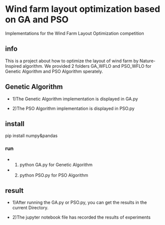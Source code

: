 # Wind farm layout optimization based on GA and PSO
 Implementations for the Wind Farm Layout Optimization competition
 
## info
This is a project about how to optimize the layout of wind farm by Nature-Inspired algorithm.
We provided 2 folders GA_WFLO and PSO_WFLO for Genetic Algorithm and PSO Algorithm sperately.

## Genetic Algorithm
- 1)The Genetic Algorithm implementation is displayed in GA.py

- 2)The PSO Algorithm implementation is displayed in PSO.py

## install
  pip install numpy&pandas

### run
  - 1) python GA.py for Genetic Algorithm
  
  - 2) python PSO.py for PSO Algorithm
## result
  - 1)After running the GA.py or PSO.py, you can get the results in the current Directory.
  
  - 2)The jupyter notebook file has recorded the results of experiments

